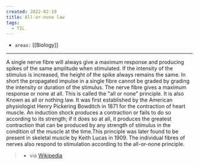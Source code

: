```yaml
---
created: 2022-02-19
title: All-or-none law
tags:
  - TIL
---
```


- `areas:` [[Biology]]

---

A single nerve fibre will always give a maximum response and producing spikes of the same amplitude when stimulated. If the intensity of the stimulus is increased, the height of the spike always remains the same. In short the propagated impulse in a single fibre cannot be graded by grading the intensity or duration of the stimulus. The nerve fibre gives a maximum response or none at all. This is called the "all or none" principle. It is also Known as all or nothing law. It was first established by the American physiologist Henry Pickering Bowditch in 1871 for the contraction of heart muscle. An induction shock produces a contraction or fails to do so according to its strength; if it does so at all, it produces the greatest contraction that can be produced by any strength of stimulus in the condition of the muscle at the time.This principle was later found to be present in skeletal muscle by Keith Lucas in 1909. The individual fibres of nerves also respond to stimulation according to the all-or-none principle.

> - via [Wikipedia](https://en.wikipedia.org/wiki/All-or-none%20law)
